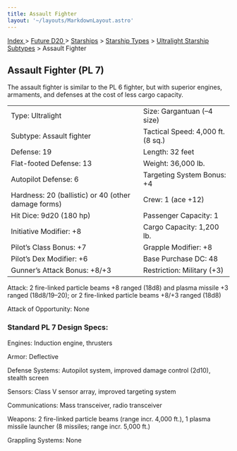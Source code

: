 ```yaml
---
title: Assault Fighter
layout: '~/layouts/MarkdownLayout.astro'
---
```


[ Index ](/) > [ Future D20 ](/future.d20.srd) > [Starships](/future.d20.srd/starships) > [Starship Types](/future.d20.srd/starships/starship) > [Ultralight Starship Subtypes](/future.d20.srd/starships/starship.types/ultralight.starship) > Assault Fighter

## Assault Fighter (PL 7)

The assault fighter is similar to the PL 6 fighter, but with superior engines,
armaments, and defenses at the cost of less cargo capacity.


<table> <tr><td>Type: Ultralight</td><td>Size: Gargantuan (–4 size)</td></tr> <tr class="shaded"><td>Subtype: Assault fighter</td><td>Tactical Speed: 4,000 ft. (8 sq.)</td></tr> <tr><td>Defense: 19</td><td>Length: 32 feet</td></tr> <tr class="shaded"><td>Flat-footed Defense: 13</td><td>Weight: 36,000 lb.</td></tr> <tr><td>Autopilot Defense: 6</td><td>Targeting System Bonus: +4</td></tr> <tr class="shaded"><td>Hardness: 20 (ballistic) or 40 (other damage forms)</td><td>Crew: 1 (ace +12)</td></tr> <tr><td>Hit Dice: 9d20 (180 hp)</td><td>Passenger Capacity: 1</td></tr> <tr class="shaded"><td>Initiative Modifier: +8</td><td>Cargo Capacity: 1,200 lb.</td></tr> <tr><td>Pilot’s Class Bonus: +7</td><td>Grapple Modifier: +8</td></tr> <tr class="shaded"><td>Pilot’s Dex Modifier: +6</td><td>Base Purchase DC: 48</td></tr> <tr><td>Gunner’s Attack Bonus: +8/+3</td><td>Restriction: Military (+3)</td></tr> </table>


Attack: 2 fire-linked particle beams +8 ranged (18d8) and plasma missile +3
ranged (18d8/19–20); or 2 fire-linked particle beams +8/+3 ranged (18d8)

Attack of Opportunity: None

### Standard PL 7 Design Specs:

Engines: Induction engine, thrusters

Armor: Deflective

Defense Systems: Autopilot system, improved damage control (2d10), stealth
screen

Sensors: Class V sensor array, improved targeting system

Communications: Mass transceiver, radio transceiver

Weapons: 2 fire-linked particle beams (range incr. 4,000 ft.), 1 plasma
missile launcher (8 missiles; range incr. 5,000 ft.)

Grappling Systems: None

